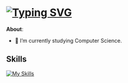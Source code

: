 # [![Typing SVG](https://readme-typing-svg.demolab.com?font=Fira+Code&size=24&pause=1000&color=D20000&random=false&width=435&lines=Antonino+Lorenzo)](https://git.io/typing-svg)

**About**:

- 🏫 I’m currently studying Computer Science. 

## Skills
[![My Skills](https://skillicons.dev/icons?i=python,mysql,html,css)](https://skillicons.dev)

<!-- 
https://readme-typing-svg.demolab.com/demo/
https://skillicons.dev/
-->

